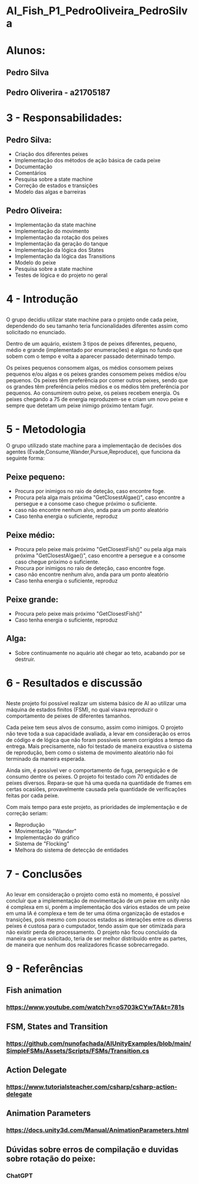 # AI_Fish_P1_PedroOliveira_PedroSilva

# Alunos:
## Pedro Silva
## Pedro Oliverira - a21705187

# 3 - Responsabilidades:
## Pedro Silva:
- Criação dos diferentes peixes
- Implementação dos métodos de ação básica de cada peixe
- Documentação
- Comentários
- Pesquisa sobre a state machine
- Correção de estados e transições
- Modelo das algas e barreiras

## Pedro Oliveira:

- Implementação da state machine
- Implementação do movimento
- Implementação da rotação dos peixes
- Implementação da geração do tanque
- Implementação da lógica dos States
- Implementação da lógica das Transitions
- Modelo do peixe
- Pesquisa sobre a state machine
- Testes de lógica e do projeto no geral


# 4 - Introdução
##
 O grupo decidiu utilizar state machine para o projeto onde cada peixe, dependendo do seu tamanho teria funcionalidades diferentes assim como solicitado no enunciado.
 
 Dentro de um aquário, existem 3 tipos de peixes diferentes, pequeno, médio e grande (implementado por enumerações) e algas no fundo que sobem com o tempo e volta a aparecer passado determinado tempo.
 
 Os peixes pequenos consomem algas, os médios consomem peixes pequenos e/ou algas e os peixes grandes consomem peixes médios e/ou pequenos. Os peixes têm preferência por comer outros peixes, sendo que os grandes têm preferência pelos médios e os médios têm preferência por pequenos. Ao consumirem outro peixe, os peixes recebem energia. Os peixes chegando a 75 de energia reproduzem-se e criam um novo peixe e sempre que detetam um peixe inimigo próximo tentam fugir.

# 5 - Metodologia
 O grupo utilizado state machine para a implementação de decisões dos agentes (Evade,Consume,Wander,Pursue,Reproduce), que funciona da seguinte forma:
## Peixe pequeno:
- Procura por inimigos no raio de deteção, caso encontre foge.
- Procura pela alga mais próxima "GetClosestAlgae()", caso encontre a persegue e a consome caso chegue próximo o suficiente.
- caso não encontre nenhum alvo, anda para um ponto aleatório
- Caso tenha energia o suficiente, reproduz

## Peixe médio:
- Procura pelo peixe mais próximo "GetClosestFish()" ou pela alga mais próxima "GetClosestAlgae()", caso encontre a persegue e a consome caso chegue próximo o suficiente.
- Procura por inimigos no raio de deteção, caso encontre foge.
- caso não encontre nenhum alvo, anda para um ponto aleatório
- Caso tenha energia o suficiente, reproduz

## Peixe grande:
- Procura pelo peixe mais próximo "GetClosestFish()"
- Caso tenha energia o suficiente, reproduz

## Alga:
- Sobre continuamente no aquário até chegar ao teto, acabando por se destruir.

# 6 - Resultados e discussão
##
Neste projeto foi possível realizar um sistema básico de AI ao utilizar uma máquina de estados finitos (FSM), no qual visava reproduzir o comportamento de peixes de diferentes tamanhos. 

 Cada peixe tem seus alvos de consumo, assim como inimigos. O projeto não teve toda a sua capacidade avaliada, a levar em consideração os erros de código e de lógica que não foram possíveis serem corrigidos a tempo da entrega. Mais precisamente, não foi testado de maneira exaustiva o sistema de reprodução, bem como o sistema de movimento aleatório não foi terminado da maneira esperada.
 
 Ainda sim, é possível ver o comportamento de fuga, perseguição e de consumo dentre os peixes.
 O projeto foi testado com 70 entidades de peixes diversos. Repara-se que há uma queda na quantidade de frames em certas ocasiões, provavelmente causada pela quantidade de verificações feitas por cada peixe.

 Com mais tempo para este projeto, as prioridades de implementação e de correção seriam:
 - Reprodução
 - Movimentação "Wander"
 - Implementação do gráfico
 - Sistema de "Flocking"
 - Melhora do sistema de detecção de entidades

# 7 - Conclusões
## 
Ao levar em consideração o projeto como está no momento, é possível concluír que a implementação de movimentação de um peixe em unity não é complexa em si, porém a implementação dos vários estados de um peixe em uma IA é complexa e tem de ter uma ótima organização de estados e transições, pois mesmo com poucos estados as interações entre os diverss peixes é custosa para o cumputador, tendo assim que ser otimizada para não existir perda de processamento.
 O projeto não ficou concluído da maneira que era solicitado, teria de ser melhor distribuído entre as partes, de maneira que nenhum dos realizadores ficasse sobrecarregado.

# 9 - Referências
## Fish animation
### https://www.youtube.com/watch?v=oS703kCYwTA&t=781s

## FSM, States and Transition
### https://github.com/nunofachada/AIUnityExamples/blob/main/SimpleFSMs/Assets/Scripts/FSMs/Transition.cs

## Action Delegate
### https://www.tutorialsteacher.com/csharp/csharp-action-delegate

## Animation Parameters
### https://docs.unity3d.com/Manual/AnimationParameters.html

## Dúvidas sobre erros de compilação e duvidas sobre rotação do peixe:
### ChatGPT

